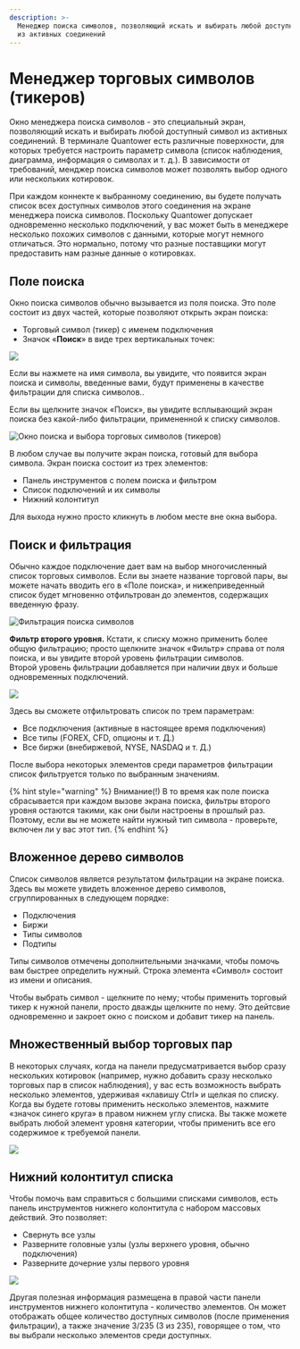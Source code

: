 ```yaml
---
description: >-
  Менеджер поиска символов, позволяющий искать и выбирать любой доступный символ
  из активных соединений
---
```


# Менеджер торговых символов (тикеров)

Окно менеджера поиска символов - это специальный экран, позволяющий искать и выбирать любой доступный символ из активных соединений. В терминале Quantower есть различные поверхности, для которых требуется настроить параметр символа (список наблюдения, диаграмма, информация о символах и т. д.). В зависимости от требований, менджер поиска символов может позволять выбор одного или нескольких котировок.

При каждом коннекте к выбранному соединению, вы будете получать список всех доступных символов этого соединения на экране менеджера поиска символов. Поскольку Quantower допускает одновременно несколько подключений, у вас может быть в менеджере несколько похожих символов с данными, которые могут немного отличаться. Это нормально, потому что разные поставщики могут предоставить нам разные данные о котировках.

## Поле поиска

Окно поиска символов обычно вызывается из поля поиска. Это поле состоит из двух частей, которые позволяют открыть экран поиска:

* Торговый символ (тикер) с именем подключения
* Значок «**Поиск**» в виде трех вертикальных точек:

![](../.gitbook/assets/pole-poisk-simvolov.png)

Если вы нажмете на имя символа, вы увидите, что появится экран поиска и символы, введенные вами, будут применены в качестве фильтрации для списка символов..

Если вы щелкните значок «Поиск», вы увидите всплывающий экран поиска без какой-либо фильтрации, примененной к списку символов.

![Окно поиска и выбора торговых символов (тикеров)](../.gitbook/assets/symbol-lookup-screen.png)

В любом случае вы получите экран поиска, готовый для выбора символа. Экран поиска состоит из трех элементов:

* Панель инструментов с полем поиска и фильтром
* Список подключений и их символы
* Нижний колонтитул

Для выхода нужно просто кликнуть в любом месте вне окна выбора.

## Поиск и фильтрация

Обычно каждое подключение дает вам на выбор многочисленный список торговых символов. Если вы знаете название торговой пары, вы можете начать вводить его в «Поле поиска», и нижеприведенный список будет мгновенно отфильтрован до элементов, содержащих введенную фразу.

![Фильтрация поиска символов](../.gitbook/assets/lookupfiltered.png)

**Фильтр второго уровня.** Кстати, к списку можно применить более общую фильтрацию; просто щелкните значок «Фильтр» справа от поля поиска, и вы увидите второй уровень фильтрации символов. \
Второй уровень фильтрации добавляется при наличии двух и больше одновременных подключений.

![](../.gitbook/assets/filtr-vtorogo-urovnya.png)

Здесь вы сможете отфильтровать список по трем параметрам:

* Все подключения (активные в настоящее время подключения)
* Все типы (FOREX, CFD, опционы и т. Д.)
* Все биржи (внебиржевой, NYSE, NASDAQ и т. Д.)

После выбора некоторых элементов среди параметров фильтрации список фильтруется только по выбранным значениям.

{% hint style="warning" %}
Внимание(!) В то время как поле поиска сбрасывается при каждом вызове экрана поиска, фильтры второго уровня остаются такими, как они были настроены в прошлый раз. Поэтому, если вы не можете найти нужный тип символа - проверьте, включен ли у вас этот тип.
{% endhint %}

## Вложенное дерево символов

Список символов является результатом фильтрации на экране поиска. Здесь вы можете увидеть вложенное дерево символов, сгруппированных в следующем порядке:

* Подключения
* Биржи
* Типы символов
* Подтипы

Типы символов отмечены дополнительными значками, чтобы помочь вам быстрее определить нужный. Строка элемента «Символ» состоит из имени и описания.

Чтобы выбрать символ - щелкните по нему; чтобы применить торговый тикер к нужной панели, просто дважды щелкните по нему. Это дейтсвие одновременно и закроет окно с поиском и добавит тикер на панель.

## Множественный выбор торговых пар

В некоторых случаях, когда на панели предусматривается выбор сразу нескольких котировок (например, нужно добавить сразу несколько торговых пар в список наблюдения), у вас есть возможность выбрать несколько элементов, удерживая «клавишу Ctrl» и щелкая по списку. Когда вы будете готовы применить несколько элементов, нажмите «значок синего круга» в правом нижнем углу списка. Вы также можете выбрать любой элемент уровня категории, чтобы применить все его содержимое к требуемой панели.

![](../.gitbook/assets/vybor-neskolkikh-par-gif.gif)

## Нижний колонтитул списка

&#x20;Чтобы помочь вам справиться с большими списками символов, есть панель инструментов нижнего колонтитула с набором массовых действий. Это позволяет:

* Свернуть все узлы
* Разверните головные узлы (узлы верхнего уровня, обычно подключения)
* Разверните дочерние узлы первого уровня

![](../.gitbook/assets/uzly-torgovye-pary.gif)

Другая полезная информация размещена в правой части панели инструментов нижнего колонтитула - количество элементов. Он может отображать общее количество доступных символов (после применения фильтрации), а также значение 3/235 (3 из 235), говорящее о том, что вы выбрали несколько элементов среди доступных.
